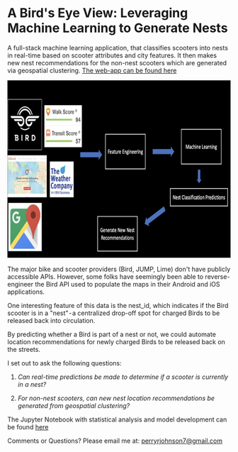 # A Bird's Eye View: Leveraging Machine Learning to Generate Nests
A full-stack machine learning application, that classifies scooters into nests in real-time based on scooter attributes and city features. It then makes new nest recommendations for the non-nest scooters which are generated via geospatial clustering. [The web-app can be found here](http://www.nestgenerator.com)


<img src="Visualizations/ML_Pipeline.png" height="400">

The major bike and scooter providers (Bird, JUMP, Lime) don't have publicly accessible APIs. However, some folks have seemingly been able to reverse-engineer the Bird API used to populate the maps in their Android and iOS applications.

One interesting feature of this data is the nest_id, which indicates if the Bird scooter is in a "nest" - a centralized drop-off spot for charged Birds to be released back into circulation. 

By predicting whether a Bird is part of a nest or not, we could automate location recommendations for newly charged Birds to be released back on the streets. 

I set out to ask the following questions:
1) *Can real-time predictions be made to determine if a scooter is currently in a nest?*

2) *For non-nest scooters, can new nest location recommendations be generated from geospatial clustering?*


The Jupyter Notebook with statistical analysis and model development can be found [here](https://github.com/perryrjohnson/Bird_DS/blob/master/Visualizations/external_notebook.ipynb)

Comments or Questions? Please email me at: perryrjohnson7@gmail.com
